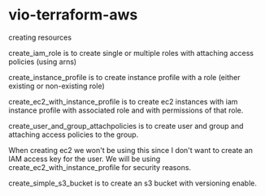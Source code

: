 # vio-terraform-aws
creating resources

create_iam_role is to create single or multiple roles with attaching access policies (using arns) 

create_instance_profile is to create instance profile with a role (either existing or non-existing role)   

create_ec2_with_instance_profile is to create ec2 instances with iam instance profile with associated role and with permissions of that role.

create_user_and_group_attachpolicies is to create user and group and attaching access policies to the group.

When creating ec2 we won't be using this since I don't want to create an IAM access key for the user. 
We will be using create_ec2_with_instance_profile for security reasons.

create_simple_s3_bucket is to create an s3 bucket with versioning enable.
